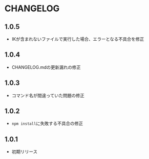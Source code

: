 # CHANGELOG

## 1.0.5
* IKが含まれないファイルで実行した場合、エラーとなる不具合を修正

## 1.0.4
* CHANGELOG.mdの更新漏れの修正

## 1.0.3
* コマンド名が間違っていた問題の修正

## 1.0.2
* `npm install`に失敗する不具合の修正

## 1.0.1

* 初期リリース
